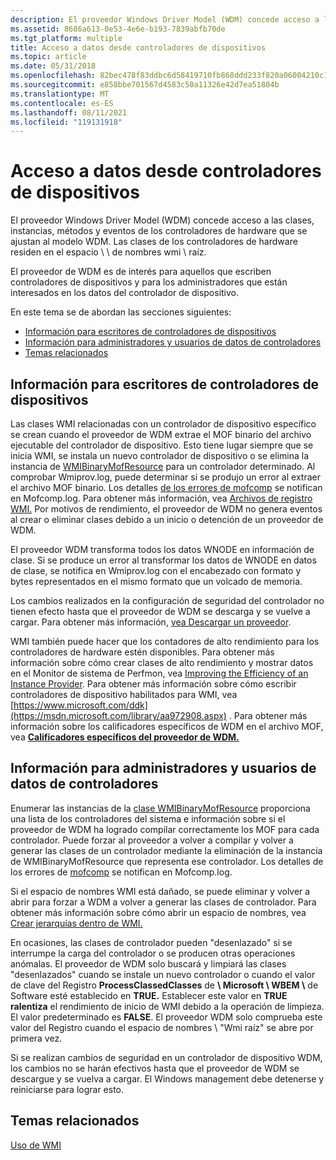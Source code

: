```yaml
---
description: El proveedor Windows Driver Model (WDM) concede acceso a las clases, instancias, métodos y eventos de los controladores de hardware que se ajustan al modelo WDM.
ms.assetid: 8686a613-0e53-4e6e-b193-7839abfb70de
ms.tgt_platform: multiple
title: Acceso a datos desde controladores de dispositivos
ms.topic: article
ms.date: 05/31/2018
ms.openlocfilehash: 82bec478f83ddbc6d58419710fb868ddd233f820a06004210c1dac495de86b16
ms.sourcegitcommit: e858bbe701567d4583c50a11326e42d7ea51804b
ms.translationtype: MT
ms.contentlocale: es-ES
ms.lasthandoff: 08/11/2021
ms.locfileid: "119131918"
---
```

# <a name="accessing-data-from-device-drivers"></a>Acceso a datos desde controladores de dispositivos

El proveedor Windows Driver Model (WDM) concede acceso a las clases, instancias, métodos y eventos de los controladores de hardware que se ajustan al modelo WDM. Las clases de los controladores de hardware residen en el espacio \\ \\ de nombres wmi \\ raíz.

El proveedor de WDM es de interés para aquellos que escriben controladores de dispositivos y para los administradores que están interesados en los datos del controlador de dispositivo.

En este tema se de abordan las secciones siguientes:

-   [Información para escritores de controladores de dispositivos](#information-for-device-driver-writers)
-   [Información para administradores y usuarios de datos de controladores](#information-for-administrators-and-users-of-driver-data)
-   [Temas relacionados](#related-topics)

## <a name="information-for-device-driver-writers"></a>Información para escritores de controladores de dispositivos

Las clases WMI relacionadas con un controlador de dispositivo específico se crean cuando el proveedor de WDM extrae el MOF binario del archivo ejecutable del controlador de dispositivo. Esto tiene lugar siempre que se inicia WMI, se instala un nuevo controlador de dispositivo o se elimina la instancia de [WMIBinaryMofResource](/windows/desktop/WmiCoreProv/wmibinarymofresource) para un controlador determinado. Al comprobar Wmiprov.log, puede determinar si se produjo un error al extraer el archivo MOF binario. Los detalles [de los errores de mofcomp](mofcomp.md) se notifican en Mofcomp.log. Para obtener más información, vea [Archivos de registro WMI.](wmi-log-files.md) Por motivos de rendimiento, el proveedor de WDM no genera eventos al crear o eliminar clases debido a un inicio o detención de un proveedor de WDM.

El proveedor WDM transforma todos los datos WNODE en información de clase. Si se produce un error al transformar los datos de WNODE en datos de clase, se notifica en Wmiprov.log con el encabezado con formato y bytes representados en el mismo formato que un volcado de memoria.

Los cambios realizados en la configuración de seguridad del controlador no tienen efecto hasta que el proveedor de WDM se descarga y se vuelve a cargar. Para obtener más información, [vea Descargar un proveedor](unloading-a-provider.md).

WMI también puede hacer que los contadores de alto rendimiento para los controladores de hardware estén disponibles. Para obtener más información sobre cómo crear clases de alto rendimiento y mostrar datos en el Monitor de sistema de Perfmon, vea [Improving the Efficiency of an Instance Provider](improving-the-efficiency-of-an-instance-provider.md). Para obtener más información sobre cómo escribir controladores de dispositivo habilitados para WMI, vea [https://www.microsoft.com/ddk](https://msdn.microsoft.com/library/aa972908.aspx) . Para obtener más información sobre los calificadores específicos de WDM en el archivo MOF, vea [**Calificadores específicos del proveedor de WDM.**](qualifiers-specific-to-the-wdm-provider.md)

## <a name="information-for-administrators-and-users-of-driver-data"></a>Información para administradores y usuarios de datos de controladores

Enumerar las instancias de la [clase WMIBinaryMofResource](/windows/desktop/WmiCoreProv/wmibinarymofresource) proporciona una lista de los controladores del sistema e información sobre si el proveedor de WDM ha logrado compilar correctamente los MOF para cada controlador. Puede forzar al proveedor a volver a compilar y volver a generar las clases de un controlador mediante la eliminación de la instancia de WMIBinaryMofResource que representa ese controlador. Los detalles de los errores de [mofcomp](mofcomp.md) se notifican en Mofcomp.log.

Si el espacio de nombres WMI está dañado, se puede eliminar y volver a abrir para forzar a WDM a volver a generar las clases de controlador. Para obtener más información sobre cómo abrir un espacio de nombres, vea [Crear jerarquías dentro de WMI.](creating-hierarchies-within-wmi.md)

En ocasiones, las clases de controlador pueden "desenlazado" si se interrumpe la carga del controlador o se producen otras operaciones anómalas. El proveedor de WDM solo buscará y limpiará las clases "desenlazados" cuando se instale un nuevo controlador o cuando el valor de clave del Registro **ProcessClassedClasses** de **\\ Microsoft \\ WBEM \\** de Software esté establecido en **TRUE.** Establecer este valor en **TRUE ralentiza** el rendimiento de inicio de WMI debido a la operación de limpieza. El valor predeterminado es **FALSE**. El proveedor WDM solo comprueba este valor del Registro cuando el espacio de nombres \\ "Wmi raíz" se abre por primera vez.

Si se realizan cambios de seguridad en un controlador de dispositivo WDM, los cambios no se harán efectivos hasta que el proveedor de WDM se descargue y se vuelva a cargar. El Windows management debe detenerse y reiniciarse para lograr esto.

## <a name="related-topics"></a>Temas relacionados

<dl> <dt>

[Uso de WMI](using-wmi.md)
</dt> </dl>

 

 
